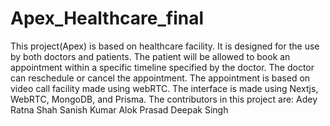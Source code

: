 # Apex_Healthcare_final

This project(Apex) is based on healthcare facility. It is designed for the use by both doctors and patients. The patient will be allowed to book an appointment within a specific timeline specified by the doctor. The doctor can reschedule or cancel the appointment. 
The appointment is based on video call facility made using webRTC. The interface is made using Nextjs, WebRTC, MongoDB, and Prisma. 
The contributors in this project are:
Adey Ratna Shah
Sanish Kumar
Alok Prasad
Deepak Singh
